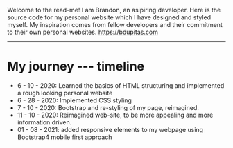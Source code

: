 Welcome to the read-me! I am Brandon, an asipiring developer. Here is the source code for my personal website which I have designed and styled myself. My inspiration comes from fellow developers and their commitment to their own personal websites.
https://bdupitas.com
<hr>
<h1>My journey --- timeline</h1>
<ul>
  <li>6 - 10 - 2020: Learned the basics of HTML structuring and implemented a rough looking personal website</li>
  <li>6 - 28 - 2020: Implemented CSS styling </li>
  <li>7 - 10 - 2020: Bootstrap and re-styling of my page, reimagined.</li>
  <li>11 - 10 - 2020: Reimagined web-site, to be more appealing and more information driven.</li>
  <li>01 - 08 - 2021: added responsive elements to my webpage using Bootstrap4 mobile first approach </li>
</ul>
